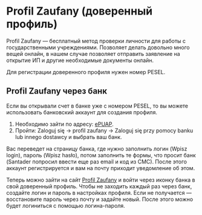 # Profil Zaufany (доверенный профиль)

Profil Zaufany — бесплатный метод проверки личности для работы с государственными учреждениями.
Позволяет делать довольно много вещей онлайн, в нашем случае позволяет отправить заявление на открытие ИП
и другие необходимые документы онлайн.

Для регистрации доверенного профиля нужен номер PESEL.

## Profil Zaufany через банк

Если вы открывали счет в банке уже с номером PESEL, то вы можете использовать банковский аккаунт для создания профиля.

1. Необходимо зайти по адресу: [ePUAP][1].
2. Пройти: Zaloguj się -> profil zaufany -> Zaloguj się przy pomocy banku lub innego dostawcy и выбрать ваш банк.

Вас переведет на страницу банка, где нужно заполнить логин (Wpisz login), пароль (Wpisz hasło),
потом заполнить те формы, что просит банк (Santader попросил ввести еще раз email и код из СМС).
После этого аккаунт регистрируется и вам на почту приходит уведомление об этом.

Теперь можно зайти на сайт [Profil Zaufany][2] и войти через иконку банка в свой доверенный профиль.
Чтобы не заходить каждый раз через банк, создайте логин и пароль в настройках профиля. Если не получается — восстановите
пароль через почту и задайте новый. После этого можно будет логиниться с помощью логина-пароля.

<!-- resources -->

[1]: https://epuap.gov.pl/wps/portal
[2]: https://pz.gov.pl
